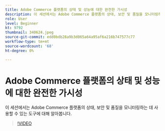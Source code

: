 ```yaml
---
title: Adobe Commerce 플랫폼의 상태 및 성능에 대한 완전한 가시성
description: 이 세션에서는 Adobe Commerce 플랫폼의 상태, 보안 및 품질을 모니터링하는 데 사용할 수 있는 도구에 대해 알아봅니다.
role: User
level: Beginner
kt: 9792
thumbnail: 340624.jpeg
source-git-commit: edd0bdb28a9b3d065a64a95af6a216b747577c77
workflow-type: tm+mt
source-wordcount: '68'
ht-degree: 0%

---
```


# Adobe Commerce 플랫폼의 상태 및 성능에 대한 완전한 가시성

이 세션에서는 Adobe Commerce 플랫폼의 상태, 보안 및 품질을 모니터링하는 데 사용할 수 있는 도구에 대해 알아봅니다.

>[!VIDEO](https://video.tv.adobe.com/v/340624/?quality=12&learn=on)
